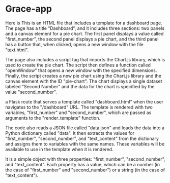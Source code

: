# Grace-app
Here is This is an HTML file that includes a template for a dashboard page. The page has a title "Dashboard", and it includes three sections: two panels and a canvas element for a pie chart. The first panel displays a value called "first_number", the second panel displays a pie chart, and the third panel has a button that, when clicked, opens a new window with the file "text.html".

The page also includes a script tag that imports the Chart.js library, which is used to create the pie chart. The script then defines a function called "openWindow" that opens a new window with the specified dimensions. Finally, the script creates a new pie chart using the Chart.js library and the canvas element with the ID "pie-chart". The chart displays a single dataset labeled "Second Number" and the data for the chart is specified by the value "second_number".

a Flask route that serves a template called "dashboard.html" when the user navigates to the "/dashboard" URL. The template is rendered with two variables, "first_number" and "second_number", which are passed as arguments to the "render_template" function.

The code also reads a JSON file called "data.json" and loads the data into a Python dictionary called "data". It then extracts the values for "first_number", "second_number", and "text_content" from the dictionary and assigns them to variables with the same names. These variables will be available to use in the template when it is rendered.

It is a simple object with three properties: "first_number", "second_number", and "text_content". Each property has a value, which can be a number (in the case of "first_number" and "second_number") or a string (in the case of "text_content").
